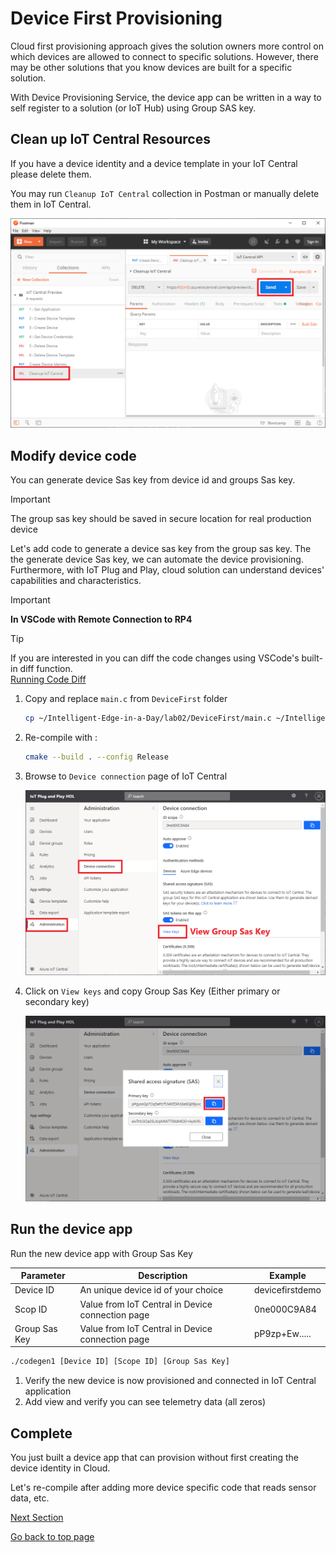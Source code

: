 # Device First Provisioning

Cloud first provisioning approach gives the solution owners more control on which devices are allowed to connect to specific solutions.
However, there may be other solutions that you know devices are built for a specific solution.

With Device Provisioning Service, the device app can be written in a way to self register to a solution (or IoT Hub) using Group SAS key.

## Clean up IoT Central Resources

If you have a device identity and a device template in your IoT Central please delete them.

You may run `Cleanup IoT Central` collection in Postman or manually delete them in IoT Central.

![postman-08](media/postman-08.png)

## Modify device code

You can generate device Sas key from device id and groups Sas key.  

> [!IMPORTANT]  
> The group sas key should be saved in secure location for real production device

Let's add code to generate a device sas key from the group sas key.  The the generate device Sas key, we can automate the device provisioning.
Furthermore, with IoT Plug and Play, cloud solution can understand devices' capabilities and characteristics.

> [!IMPORTANT]  
> **In VSCode with Remote Connection to RP4**

> [!TIP]  
> If you are interested in you can diff the code changes using VSCode's built-in diff function.  
> [Running Code Diff](https://github.com/daisukeiot/IoT-Plug-and-Play-WS/blob/master/media/code-diff.mp4)

1. Copy and replace `main.c` from `DeviceFirst` folder  

    ```bash
    cp ~/Intelligent-Edge-in-a-Day/lab02/DeviceFirst/main.c ~/Intelligent-Edge-in-a-Day/codegen1
    ```

1. Re-compile with :  

    ```bash
    cmake --build . --config Release
    ```

1. Browse to `Device connection` page of IoT Central  

    ![iotc-32](media/iotc-32.png)

1. Click on `View keys` and copy Group Sas Key (Either primary or secondary key)  

    ![iotc-33](media/iotc-33.png)


## Run the device app

Run the new device app with Group Sas Key

|Parameter     | Description  | Example  |
|--------------|---------|---------|
|Device ID     | An unique device id of your choice                | devicefirstdemo    |
|Scop ID       | Value from IoT Central in Device connection page  | 0ne000C9A84        |
|Group Sas Key | Value from IoT Central in Device connection page  | pP9zp+Ew.....      |

```bash
./codegen1 [Device ID] [Scope ID] [Group Sas Key]
```

1. Verify the new device is now provisioned and connected in IoT Central application
1. Add view and verify you can see telemetry data (all zeros)

## Complete

You just built a device app that can provision without first creating the device identity in Cloud.

Let's re-compile after adding more device specific code that reads sensor data, etc.

[Next Section](IoT-PnP-DeviceSpecificCode.md)

[Go back to top page](readme.md)
